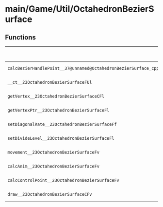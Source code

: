 # main/Game/Util/OctahedronBezierSurface

## Functions

| Name | Address | Match % |
|------|---------|---------|
| `calcBezierHandlePoint__37@unnamed@OctahedronBezierSurface_cpp@FPQ29JGeometry8TVec3<f>PQ29JGeometry8TVec3<f>RCQ29JGeometry8TVec3<f>RCQ29JGeometry8TVec3<f>RCQ29JGeometry8TVec3<f>f` | `0x80406D04` | :x: (0.0%) |
| `__ct__23OctahedronBezierSurfaceFUl` | `0x80406ED0` | :x: (0.0%) |
| `getVertex__23OctahedronBezierSurfaceCFl` | `0x80407198` | :x: (0.0%) |
| `getVertexPtr__23OctahedronBezierSurfaceFl` | `0x804071A8` | :x: (0.0%) |
| `setDiagonalRate__23OctahedronBezierSurfaceFf` | `0x804071B8` | :x: (0.0%) |
| `setDivideLevel__23OctahedronBezierSurfaceFl` | `0x804071C0` | :x: (0.0%) |
| `movement__23OctahedronBezierSurfaceFv` | `0x8040721C` | :x: (0.0%) |
| `calcAnim__23OctahedronBezierSurfaceFv` | `0x80407220` | :x: (0.0%) |
| `calcControlPoint__23OctahedronBezierSurfaceFv` | `0x80407274` | :x: (0.0%) |
| `draw__23OctahedronBezierSurfaceCFv` | `0x80407DCC` | :x: (0.0%) |